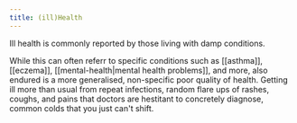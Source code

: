 ```yaml
---
title: (ill)Health
---
```


Ill health is commonly reported by those living with damp conditions. 

While this can often referr to specific conditions such as [[asthma]], [[eczema]], [[mental-health|mental health problems]], and more, also endured is a more generalised, non-specific poor quality of health. 
Getting ill more than usual from repeat infections, random flare ups of rashes, coughs, and pains that doctors are hestitant to concretely diagnose, common colds that you just can't shift. 